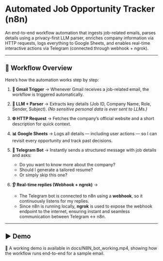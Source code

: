 # Automated Job Opportunity Tracker (n8n)

An end-to-end workflow automation that ingests job-related emails, parses details using a privacy-first LLM parser, enriches company information via HTTP requests, logs everything to Google Sheets, and enables real-time interactive actions via Telegram (connected through webhook + ngrok).

---

## 🚀 Workflow Overview

Here’s how the automation works step by step:

1. **📩 Gmail Trigger** → Whenever Gmail receives a job-related email, the workflow is triggered automatically.  

2. **🤖 LLM + Parser** → Extracts key details (Job ID, Company Name, Role, Sender, Subject). *(No sensitive personal data is ever sent to LLMs.)*  

3. **🌐 HTTP Request** → Fetches the company’s official website and a short description for quick context.  

4. **📊 Google Sheets** → Logs all details — including user actions — so I can revisit every opportunity and track past decisions.  

5. **📲 Telegram Bot** → Instantly sends a structured message with job details and asks:  
   - Do you want to know more about the company?  
   - Should I generate a tailored resume?  
   - Or simply skip this one?  

6. **👂 Real-time replies (Webhook + ngrok)** →  
   - The Telegram bot is connected to n8n using a **webhook**, so it continuously listens for my replies.  
   - Since n8n is running locally, **ngrok** is used to expose the webhook endpoint to the internet, ensuring instant and seamless communication between Telegram ↔ n8n.  

---


## ▶️ Demo

🎥 A working demo is available in docs/N8N_bot_working.mp4, showing how the workflow runs end-to-end for a sample email.
